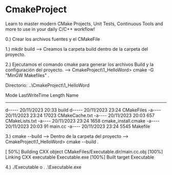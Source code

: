 # CmakeProject
Learn to master modern CMake Projects, Unit Tests, Continuous Tools and more to use in your daily C/C++ workflow!

0.) Crear los archivos fuentes y el CMakeFile

1.) mkdir build --> Creamos la carpeta build dentro de la carpeta del proyecto.

2.) Ejecutamos el comando cmake para generar los archivos Build y la configuración del proyecto.
    --> CmakeProject\1_HelloWord> cmake -G "MinGW Makefiles" .

Directorio: ..\CmakeProject\1_HelloWord

Mode                 LastWriteTime         Length Name
----                 -------------         ------ ----
d-----        20/11/2023     20:33                build
d-----        20/11/2023     23:24                CMakeFiles
-a----        20/11/2023     23:24          17023 CMakeCache.txt
-a----        20/11/2023     20:03            657 CMakeLists.txt
-a----        20/11/2023     23:24           1658 cmake_install.cmake
-a----        20/11/2023     20:03             91 main.cc
-a----        20/11/2023     23:24           5545 Makefile

3.) cmake --build --> Dentro de la carpeta del proyecto
    --> CmakeProject\1_HelloWord> cmake --build .

[ 50%] Building CXX object CMakeFiles/Executable.dir/main.cc.obj
[100%] Linking CXX executable Executable.exe
[100%] Built target Executable

4.) ./Executable    o     .     .\Executable.exe
